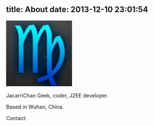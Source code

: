 title: About
date: 2013-12-10 23:01:54
---

<img src="/uploads/avatar-reading.jpg" width="180px" height="180px" alt="">

JacarriChan
Geek, coder, J2EE  developer.

Based in Wuhan, China.

Contact:
<img src="http://service.t.sina.com.cn/widget/qmd/1597668397/99810a10/4.png?rnd=1355545099798" alt="">


